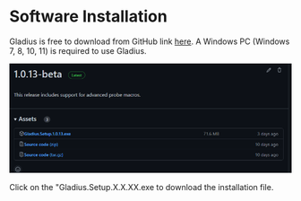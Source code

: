 # Software Installation

Gladius is free to download from GitHub link [here](https://github.com/Zealandia-Systems/Gladius/releases).
A Windows PC (Windows 7, 8, 10, 11) is required to use Gladius.

![image](images\Gladius1.PNG)

Click on the "Gladius.Setup.X.X.XX.exe to download the installation file.
